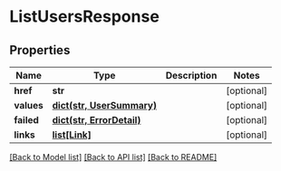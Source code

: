 # ListUsersResponse


## Properties
Name | Type | Description | Notes
------------ | ------------- | ------------- | -------------
**href** | **str** |  | [optional] 
**values** | [**dict(str, UserSummary)**](UserSummary.md) |  | [optional] 
**failed** | [**dict(str, ErrorDetail)**](ErrorDetail.md) |  | [optional] 
**links** | [**list[Link]**](Link.md) |  | [optional] 

[[Back to Model list]](../README.md#documentation-for-models) [[Back to API list]](../README.md#documentation-for-api-endpoints) [[Back to README]](../README.md)


